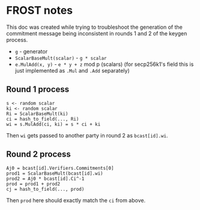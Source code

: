 # FROST notes

This doc was created while trying to troubleshoot the generation of the
commitment message being inconsistent in rounds 1 and 2 of the keygen process.

* `g` - generator
* `ScalarBaseMult(scalar)` - `g * scalar`
* `e.MulAdd(x, y)` - `e * y + z` mod p (scalars) (for secp256k1's field this is just implemented as `.Mul` and `.Add` separately)

## Round 1 process

```
s <- random scalar
ki <- random scalar
Ri = ScalarBaseMult(ki)
ci = hash_to_field(..., Ri)
wi = s.MulAdd(ci, ki) = s * ci + ki
```

Then `wi` gets passed to another party in round 2 as `bcast[id].wi`.

## Round 2 process

```
Aj0 = bcast[id].Verifiers.Commitments[0]
prod1 = ScalarBaseMult(bcast[id].wi)
prod2 = Aj0 * bcast[id].Ci^-1
prod = prod1 + prod2
cj = hash_to_field(..., prod)
```

Then `prod` here should exactly match the `ci` from above.
